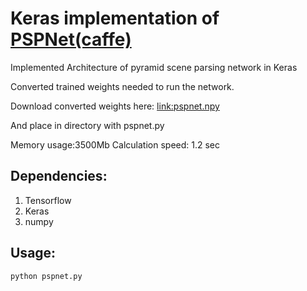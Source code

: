 # Keras implementation of [PSPNet(caffe)](https://github.com/hszhao/PSPNet)

Implemented Architecture of pyramid scene parsing network in Keras

Converted trained weights needed to run the network.

Download converted weights here:
[link:pspnet.npy](https://www.dropbox.com/s/9xebhix7dbk372d/pspnet.npy?dl=0)

And place in directory with pspnet.py

Memory usage:3500Mb
Calculation speed: 1.2 sec

## Dependencies:
1. Tensorflow
2. Keras
3. numpy


## Usage: 

```bash
python pspnet.py
```